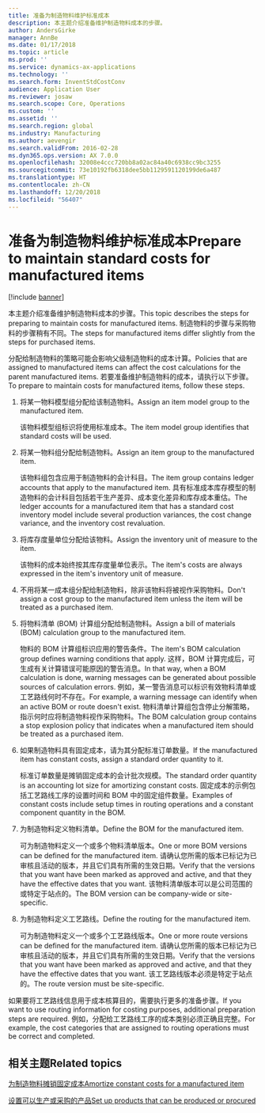 ```yaml
---
title: 准备为制造物料维护标准成本
description: 本主题介绍准备维护制造物料成本的步骤。
author: AndersGirke
manager: AnnBe
ms.date: 01/17/2018
ms.topic: article
ms.prod: ''
ms.service: dynamics-ax-applications
ms.technology: ''
ms.search.form: InventStdCostConv
audience: Application User
ms.reviewer: josaw
ms.search.scope: Core, Operations
ms.custom: ''
ms.assetid: ''
ms.search.region: global
ms.industry: Manufacturing
ms.author: aevengir
ms.search.validFrom: 2016-02-28
ms.dyn365.ops.version: AX 7.0.0
ms.openlocfilehash: 32008e4ccc720bb8a02ac84a40c6938cc9bc3255
ms.sourcegitcommit: 73e10192fb6318dee5bb1129591120199de6a487
ms.translationtype: HT
ms.contentlocale: zh-CN
ms.lasthandoff: 12/20/2018
ms.locfileid: "56407"
---
```

# <a name="prepare-to-maintain-standard-costs-for-manufactured-items"></a><span data-ttu-id="ab255-103">准备为制造物料维护标准成本</span><span class="sxs-lookup"><span data-stu-id="ab255-103">Prepare to maintain standard costs for manufactured items</span></span>

[!include [banner](../includes/banner.md)]

<span data-ttu-id="ab255-104">本主题介绍准备维护制造物料成本的步骤。</span><span class="sxs-lookup"><span data-stu-id="ab255-104">This topic describes the steps for preparing to maintain costs for manufactured items.</span></span> <span data-ttu-id="ab255-105">制造物料的步骤与采购物料的步骤稍有不同。</span><span class="sxs-lookup"><span data-stu-id="ab255-105">The steps for manufactured items differ slightly from the steps for purchased items.</span></span>

<span data-ttu-id="ab255-106">分配给制造物料的策略可能会影响父级制造物料的成本计算。</span><span class="sxs-lookup"><span data-stu-id="ab255-106">Policies that are assigned to manufactured items can affect the cost calculations for the parent manufactured items.</span></span> <span data-ttu-id="ab255-107">若要准备维护制造物料的成本，请执行以下步骤。</span><span class="sxs-lookup"><span data-stu-id="ab255-107">To prepare to maintain costs for manufactured items, follow these steps.</span></span>

1. <span data-ttu-id="ab255-108">将某一物料模型组分配给该制造物料。</span><span class="sxs-lookup"><span data-stu-id="ab255-108">Assign an item model group to the manufactured item.</span></span> 

   <span data-ttu-id="ab255-109">该物料模型组标识将使用标准成本。</span><span class="sxs-lookup"><span data-stu-id="ab255-109">The item model group identifies that standard costs will be used.</span></span>

2. <span data-ttu-id="ab255-110">将某一物料组分配给制造物料。</span><span class="sxs-lookup"><span data-stu-id="ab255-110">Assign an item group to the manufactured item.</span></span> 

   <span data-ttu-id="ab255-111">该物料组包含应用于制造物料的会计科目。</span><span class="sxs-lookup"><span data-stu-id="ab255-111">The item group contains ledger accounts that apply to the manufactured item.</span></span> <span data-ttu-id="ab255-112">具有标准成本库存模型的制造物料的会计科目包括若干生产差异、成本变化差异和库存成本重估。</span><span class="sxs-lookup"><span data-stu-id="ab255-112">The ledger accounts for a manufactured item that has a standard cost inventory model include several production variances, the cost change variance, and the inventory cost revaluation.</span></span>

3. <span data-ttu-id="ab255-113">将库存度量单位分配给该物料。</span><span class="sxs-lookup"><span data-stu-id="ab255-113">Assign the inventory unit of measure to the item.</span></span> 

   <span data-ttu-id="ab255-114">该物料的成本始终按其库存度量单位表示。</span><span class="sxs-lookup"><span data-stu-id="ab255-114">The item's costs are always expressed in the item's inventory unit of measure.</span></span>

4. <span data-ttu-id="ab255-115">不用将某一成本组分配给制造物料，除非该物料将被视作采购物料。</span><span class="sxs-lookup"><span data-stu-id="ab255-115">Don't assign a cost group to the manufactured item unless the item will be treated as a purchased item.</span></span>

5. <span data-ttu-id="ab255-116">将物料清单 (BOM) 计算组分配给制造物料。</span><span class="sxs-lookup"><span data-stu-id="ab255-116">Assign a bill of materials (BOM) calculation group to the manufactured item.</span></span> 

   <span data-ttu-id="ab255-117">物料的 BOM 计算组标识应用的警告条件。</span><span class="sxs-lookup"><span data-stu-id="ab255-117">The item's BOM calculation group defines warning conditions that apply.</span></span> <span data-ttu-id="ab255-118">这样，BOM 计算完成后，可生成有关计算错误可能原因的警告消息。</span><span class="sxs-lookup"><span data-stu-id="ab255-118">In that way, when a BOM calculation is done, warning messages can be generated about possible sources of calculation errors.</span></span> <span data-ttu-id="ab255-119">例如，某一警告消息可以标识有效物料清单或工艺路线何时不存在。</span><span class="sxs-lookup"><span data-stu-id="ab255-119">For example, a warning message can identify when an active BOM or route doesn't exist.</span></span> <span data-ttu-id="ab255-120">物料清单计算组包含停止分解策略，指示何时应将制造物料视作采购物料。</span><span class="sxs-lookup"><span data-stu-id="ab255-120">The BOM calculation group contains a stop explosion policy that indicates when a manufactured item should be treated as a purchased item.</span></span>

6. <span data-ttu-id="ab255-121">如果制造物料具有固定成本，请为其分配标准订单数量。</span><span class="sxs-lookup"><span data-stu-id="ab255-121">If the manufactured item has constant costs, assign a standard order quantity to it.</span></span> 

   <span data-ttu-id="ab255-122">标准订单数量是摊销固定成本的会计批次规模。</span><span class="sxs-lookup"><span data-stu-id="ab255-122">The standard order quantity is an accounting lot size for amortizing constant costs.</span></span> <span data-ttu-id="ab255-123">固定成本的示例包括工艺路线工序的设置时间和 BOM 中的固定组件数量。</span><span class="sxs-lookup"><span data-stu-id="ab255-123">Examples of constant costs include setup times in routing operations and a constant component quantity in the BOM.</span></span>

7. <span data-ttu-id="ab255-124">为制造物料定义物料清单。</span><span class="sxs-lookup"><span data-stu-id="ab255-124">Define the BOM for the manufactured item.</span></span> 

   <span data-ttu-id="ab255-125">可为制造物料定义一个或多个物料清单版本。</span><span class="sxs-lookup"><span data-stu-id="ab255-125">One or more BOM versions can be defined for the manufactured item.</span></span> <span data-ttu-id="ab255-126">请确认您所需的版本已标记为已审核且活动的版本，并且它们具有所需的生效日期。</span><span class="sxs-lookup"><span data-stu-id="ab255-126">Verify that the versions that you want have been marked as approved and active, and that they have the effective dates that you want.</span></span> <span data-ttu-id="ab255-127">该物料清单版本可以是公司范围的或特定于站点的。</span><span class="sxs-lookup"><span data-stu-id="ab255-127">The BOM version can be company-wide or site-specific.</span></span>

8. <span data-ttu-id="ab255-128">为制造物料定义工艺路线。</span><span class="sxs-lookup"><span data-stu-id="ab255-128">Define the routing for the manufactured item.</span></span> 

   <span data-ttu-id="ab255-129">可为制造物料定义一个或多个工艺路线版本。</span><span class="sxs-lookup"><span data-stu-id="ab255-129">One or more route versions can be defined for the manufactured item.</span></span> <span data-ttu-id="ab255-130">请确认您所需的版本已标记为已审核且活动的版本，并且它们具有所需的生效日期。</span><span class="sxs-lookup"><span data-stu-id="ab255-130">Verify that the versions that you want have been marked as approved and active, and that they have the effective dates that you want.</span></span> <span data-ttu-id="ab255-131">该工艺路线版本必须是特定于站点的。</span><span class="sxs-lookup"><span data-stu-id="ab255-131">The route version must be site-specific.</span></span>

<span data-ttu-id="ab255-132">如果要将工艺路线信息用于成本核算目的，需要执行更多的准备步骤。</span><span class="sxs-lookup"><span data-stu-id="ab255-132">If you want to use routing information for costing purposes, additional preparation steps are required.</span></span> <span data-ttu-id="ab255-133">例如，分配给工艺路线工序的成本类别必须正确且完整。</span><span class="sxs-lookup"><span data-stu-id="ab255-133">For example, the cost categories that are assigned to routing operations must be correct and completed.</span></span>

<a name="related-topics"></a><span data-ttu-id="ab255-134">相关主题</span><span class="sxs-lookup"><span data-stu-id="ab255-134">Related topics</span></span>
--------

[<span data-ttu-id="ab255-135">为制造物料摊销固定成本</span><span class="sxs-lookup"><span data-stu-id="ab255-135">Amortize constant costs for a manufactured item</span></span>](amortize-constant-costs-manufactured-item.md)

[<span data-ttu-id="ab255-136">设置可以生产或采购的产品</span><span class="sxs-lookup"><span data-stu-id="ab255-136">Set up products that can be produced or procured</span></span>](manufactured-items-treated-as-purchased-items.md)

